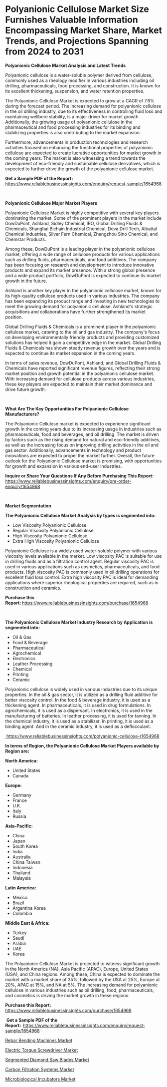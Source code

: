 <p><h1>Polyanionic Cellulose Market Size Furnishes Valuable Information Encompassing Market Share, Market Trends, and Projections Spanning from 2024 to 2031</h1></p><p><strong>Polyanionic Cellulose Market Analysis and Latest Trends</strong></p>
<p><p>Polyanionic cellulose is a water-soluble polymer derived from cellulose, commonly used as a rheology modifier in various industries including oil drilling, pharmaceuticals, food processing, and construction. It is known for its excellent thickening, suspension, and water retention properties.</p><p>The Polyanionic Cellulose Market is expected to grow at a CAGR of 7.6% during the forecast period. The increasing demand for polyanionic cellulose in the oil drilling industry, due to its effectiveness in controlling fluid loss and maintaining wellbore stability, is a major driver for market growth. Additionally, the growing usage of polyanionic cellulose in the pharmaceutical and food processing industries for its binding and stabilizing properties is also contributing to the market expansion.</p><p>Furthermore, advancements in production technologies and research activities focused on enhancing the functional properties of polyanionic cellulose are expected to create lucrative opportunities for market growth in the coming years. The market is also witnessing a trend towards the development of eco-friendly and sustainable cellulose derivatives, which is expected to further drive the growth of the polyanionic cellulose market.</p></p>
<p><strong>Get a Sample PDF of the Report:&nbsp;</strong> <a href="https://www.reliablebusinessinsights.com/enquiry/request-sample/1654968">https://www.reliablebusinessinsights.com/enquiry/request-sample/1654968</a></p>
<p>&nbsp;</p>
<p><strong>Polyanionic Cellulose Major Market Players</strong></p>
<p><p>Polyanionic Cellulose Market is highly competitive with several key players dominating the market. Some of the prominent players in the market include DowDuPont, Ashland, Sidley Chemical, IRO, Global Drilling Fluids & Chemicals, Shanghai Bichain Industrial Chemical, Deva Drill Tech, Albattal Chemical Industries, Silver Fern Chemical, Zhengzhou Sino Chemical, and Chemstar Products.</p><p>Among these, DowDuPont is a leading player in the polyanionic cellulose market, offering a wide range of cellulose products for various applications such as drilling fluids, pharmaceuticals, and food additives. The company has been focusing on research and development to introduce innovative products and expand its market presence. With a strong global presence and a wide product portfolio, DowDuPont is expected to continue its market growth in the future.</p><p>Ashland is another key player in the polyanionic cellulose market, known for its high-quality cellulose products used in various industries. The company has been expanding its product range and investing in new technologies to meet the growing demand for polyanionic cellulose. Ashland's strategic acquisitions and collaborations have further strengthened its market position.</p><p>Global Drilling Fluids & Chemicals is a prominent player in the polyanionic cellulose market, catering to the oil and gas industry. The company's focus on developing environmentally friendly products and providing customized solutions has helped it gain a competitive edge in the market. Global Drilling Fluids & Chemicals has shown steady revenue growth over the years and is expected to continue its market expansion in the coming years.</p><p>In terms of sales revenue, DowDuPont, Ashland, and Global Drilling Fluids & Chemicals have reported significant revenue figures, reflecting their strong market position and growth potential in the polyanionic cellulose market. With increasing demand for cellulose products across various industries, these key players are expected to maintain their market dominance and drive future growth.</p></p>
<p>&nbsp;</p>
<p><strong>What Are The Key Opportunities For Polyanionic Cellulose Manufacturers?</strong></p>
<p><p>The Polyanionic Cellulose market is expected to experience significant growth in the coming years due to its increasing usage in industries such as pharmaceuticals, food and beverages, and oil drilling. The market is driven by factors such as the rising demand for natural and eco-friendly additives, as well as the increasing focus on improving drilling activities in the oil and gas sector. Additionally, advancements in technology and product innovations are expected to propel the market further. Overall, the future outlook for the Polyanionic Cellulose market is promising, with opportunities for growth and expansion in various end-user industries.</p></p>
<p><strong>Inquire or Share Your Questions If Any Before Purchasing This Report:</strong> <a href="https://www.reliablebusinessinsights.com/enquiry/pre-order-enquiry/1654968">https://www.reliablebusinessinsights.com/enquiry/pre-order-enquiry/1654968</a></p>
<p>&nbsp;</p>
<p><strong>Market Segmentation</strong></p>
<p><strong>The Polyanionic Cellulose Market Analysis by types is segmented into:</strong></p>
<p><ul><li>Low Viscosity Polyanionic Cellulose</li><li>Regular Viscosity Polyanionic Cellulose</li><li>High Viscosity Polyanionic Cellulose</li><li>Extra High Viscosity Polyanionic Cellulose</li></ul></p>
<p><p>Polyanionic Cellulose is a widely used water-soluble polymer with various viscosity levels available in the market. Low viscosity PAC is suitable for use in drilling fluids and as a filtration control agent. Regular viscosity PAC is used in various applications such as cosmetics, pharmaceuticals, and food products. High viscosity PAC is commonly used in oil drilling operations for excellent fluid loss control. Extra high viscosity PAC is ideal for demanding applications where superior rheological properties are required, such as in construction and ceramics.</p></p>
<p><strong>Purchase this Report:&nbsp;</strong><a href="https://www.reliablebusinessinsights.com/purchase/1654968">https://www.reliablebusinessinsights.com/purchase/1654968</a></p>
<p>&nbsp;</p>
<p><strong>The Polyanionic Cellulose Market Industry Research by Application is segmented into:</strong></p>
<p><ul><li>Oil & Gas</li><li>Food & Beverage</li><li>Pharmaceutical</li><li>Agrochemical</li><li>Electronics</li><li>Leather Processing</li><li>Chemical</li><li>Printing</li><li>Ceramic</li></ul></p>
<p><p>Polyanionic cellulose is widely used in various industries due to its unique properties. In the oil & gas sector, it is utilized as a drilling fluid additive for better viscosity control. In the food & beverage industry, it is used as a thickening agent. In pharmaceuticals, it is used in drug formulations. In agrochemicals, it is used as a dispersant. In electronics, it is used in the manufacturing of batteries. In leather processing, it is used for tanning. In the chemical industry, it is used as a stabilizer. In printing, it is used as a binding agent. And in the ceramic industry, it is used as a deflocculant.</p></p>
<p><a href="https://www.reliablebusinessinsights.com/polyanionic-cellulose-r1654968">&nbsp;https://www.reliablebusinessinsights.com/polyanionic-cellulose-r1654968</a></p>
<p><strong>In terms of Region, the Polyanionic Cellulose Market Players available by Region are:</strong></p>
<p>
    <p> <strong> North America: </strong>
        <ul>
            <li>United States</li>
            <li>Canada</li>
        </ul>
        </p> 
    <p> <strong> Europe: </strong>
        <ul>
            <li>Germany</li>
            <li>France</li>
            <li>U.K.</li>
            <li>Italy</li>
            <li>Russia</li>
        </ul>
        </p> 
    <p> <strong> Asia-Pacific: </strong>
        <ul>
            <li>China</li>
            <li>Japan</li>
            <li>South Korea</li>
            <li>India</li>
            <li>Australia</li>
            <li>China Taiwan</li>
            <li>Indonesia</li>
            <li>Thailand</li>
            <li>Malaysia</li>
        </ul>
        </p> 
    <p> <strong> Latin America: </strong>
        <ul>
            <li>Mexico</li>
            <li>Brazil</li>
            <li>Argentina Korea</li>
            <li>Colombia</li>
        </ul>
        </p> 
    <p> <strong> Middle East & Africa: </strong>
        <ul>
            <li>Turkey</li>
            <li>Saudi</li>
            <li>Arabia</li>
            <li>UAE</li>
            <li>Korea</li>
        </ul>
    </p>
    </p>
<p><p>The Polyanionic Cellulose Market is projected to witness significant growth in the North America (NA), Asia Pacific (APAC), Europe, United States (USA), and China regions. Among these, China is expected to dominate the market with a market share of 35%, followed by the USA at 25%, Europe at 20%, APAC at 15%, and NA at 5%. The increasing demand for polyanionic cellulose in various industries such as oil drilling, food, pharmaceuticals, and cosmetics is driving the market growth in these regions.</p></p>
<p><strong>Purchase this Report: </strong><a href="https://www.reliablebusinessinsights.com/purchase/1654968">https://www.reliablebusinessinsights.com/purchase/1654968</a></p>
<p>&nbsp;<strong>Get a Sample PDF of the Report:&nbsp;&nbsp;</strong><a href="https://www.reliablebusinessinsights.com/enquiry/request-sample/1654968">https://www.reliablebusinessinsights.com/enquiry/request-sample/1654968</a></p>
<p><strong></strong></p>
<p><p><a href="https://medium.com/@albertohickle/navigating-the-global-rebar-bending-machines-market-landscape-trends-forecasts-and-impact-94e38550272b">Rebar Bending Machines Market</a></p><p><a href="https://medium.com/@maryroseguilty/global-electric-torque-screwdriver-market-by-product-type-by-application-by-region-and-companies-560d1828c4db">Electric Torque Screwdriver Market</a></p><p><a href="https://medium.com/@joshavis90/segmented-diamond-saw-blades-market-outlook-and-forecast-from-2024-to-2031-52cf0ce29606">Segmented Diamond Saw Blades Market</a></p><p><a href="https://medium.com/@mslewokuneva/global-carbon-filtration-systems-market-size-and-market-trends-analysis-by-regional-outlook-74a0836591f3">Carbon Filtration Systems Market</a></p><p><a href="https://medium.com/@bosdendes/an-in-depth-analysis-of-the-global-microbiological-incubators-market-scope-and-its-rapid-growing-12-d3c728ea92bc">Microbiological Incubators Market</a></p></p>